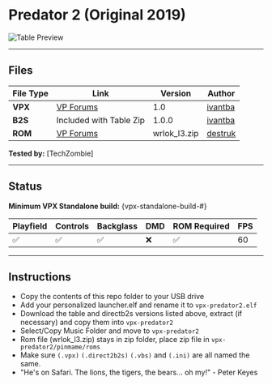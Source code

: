 # Predator 2 (Original 2019)

![Table Preview](/images/vpx-predator2-preview.png)

---

## Files
| File Type | Link | Version | Author | 
|-----------|--------|----------|--------------|
| **VPX** | [VP Forums](https://www.vpforums.org/index.php?app=downloads&showfile=16311) | 1.0 | [ivantba](https://www.vpforums.org/index.php?showuser=123858) |
| **B2S** | Included with Table Zip | 1.0.0 | [ivantba](https://www.vpforums.org/index.php?showuser=123858) |
| **ROM** | [VP Forums](https://www.vpforums.org/index.php?app=downloads&showfile=804) | wrlok_l3.zip | [destruk](https://www.vpforums.org/index.php?showuser=5) |

**Tested by:** [TechZombie]

---

## Status 
**Minimum VPX Standalone build:** {vpx-standalone-build-#}

| Playfield | Controls | Backglass | DMD | ROM Required | FPS | 
|-----------|----------|-----------|-----|--------------|-----|
| :white_check_mark: | :white_check_mark: | :white_check_mark: | :x: | :white_check_mark: | 60 |

---

## Instructions

- Copy the contents of this repo folder to your USB drive
- Add your personalized launcher.elf and rename it to `vpx-predator2.elf`
- Download the table and directb2s versions listed above, extract (if necessary) and copy them into `vpx-predator2`
- Select/Copy Music Folder and move to `vpx-predator2`
- Rom file (wrlok_l3.zip) stays in zip folder, place zip file in `vpx-predator2/pinmame/roms`
- Make sure `(.vpx)` `(.direct2b2s)` `(.vbs)` and `(.ini)` are all named the same.
- "He's on Safari. The lions, the tigers, the bears... oh my!" - Peter Keyes
